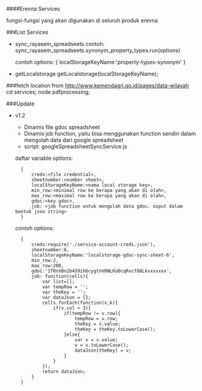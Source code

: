 ####Erevna Services

fungsi-fungsi yang akan digunakan di seluruh produk erevna

###List Services
- sync_rayasem_spreadseets
    contoh: sync_rayasem_spreadseets.synonym_property_types.run(options)
    
    contoh options: 
        {
            localStorageKeyName:'property-types-synonym'
        }
        
- getLocalstorage
    getLocalstorage(localStorageKeyName);
    
###fetch location from http://www.kemendagri.go.id/pages/data-wilayah
    cd services; node pdfprocessing;
    
###Update
- v1.2

    - Dinamis file gdoc spreadsheet
    - Dinamis job function, yaitu bisa menggunakan function sendiri dalam mengolah data dari google spreadsheet
    - script: googleSpreadsheetSyncService.js
    
    daftar variable options:
    
        {
            creds:<file credential>,
            sheetnumber:<number sheet>,
            localStorageKeyName:<nama local storage key>,
            min_row:<minimal row ke berapa yang akan di olah>,
            max_row:<maximal row ke berapa yang akan di olah>,
            gdoc:<key gdoc>,
            job: <job function untuk mengolah data gdoc. ouput dalam bentuk json string>
        }
    contoh options:
    
        {
            creds:require('./service-account-creds.json'),
            sheetnumber:6,
            localStorageKeyName:'localstorage-gdoc-sync-sheet-6',
            min_row:2,
            max_row:200,
            gdoc:'1TRnVBn2b4S9ih6cygtnV0NLKoOcqRvcf88Lkxxxxxxx',
            job: function(cells){
                var list=[];
                var tempRow = '';
                var theKey = '';
                var dataJson = {};
                cells.forEach(function(v,k){                
                    if(v.col < 3){
                        if(tempRow != v.row){
                            tempRow = v.row;
                            theKey = v.value;
                            theKey = theKey.toLowerCase();
                        }else{
                            var v = v.value;
                            v = v.toLowerCase();
                            dataJson[theKey] = v;
                        }
                    }
                });
                return dataJson;
            }
        }